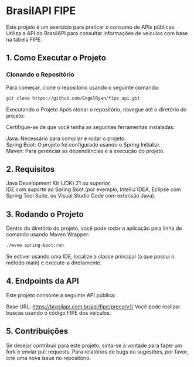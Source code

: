 # BrasilAPI FIPE

Este projeto é um exercício para praticar o consumo de APIs públicas. Utiliza a API do BrasilAPI para consultar informações de veículos com base na tabela FIPE.

## 1. Como Executar o Projeto

### Clonando o Repositório

Para começar, clone o repositório usando o seguinte comando:

```bash
git clone https://github.com/EngelRyan/fipe_api.git
````

Executando o Projeto
Após clonar o repositório, navegue até o diretório do projeto:

Certifique-se de que você tenha as seguintes ferramentas instaladas:

Java: Necessário para compilar e rodar o projeto.<br>
Spring Boot: O projeto foi configurado usando o Spring Initializr.<br>
Maven: Para gerenciar as dependências e a execução do projeto.<br>

## 2. Requisitos
Java Development Kit (JDK) 21 ou superior.<br>
IDE com suporte ao Spring Boot (por exemplo, IntelliJ IDEA, Eclipse com Spring Tool Suite, ou Visual Studio Code com extensão Java).<br>

## 3. Rodando o Projeto
Dentro do diretório do projeto, você pode rodar a aplicação pela linha de comando usando Maven Wrapper:
```bash
./mvnw spring-boot:run
````
Se estiver usando uma IDE, localize a classe principal (a que possui o método main) e execute-a diretamente.

## 4. Endpoints da API
Este projeto consome a seguinte API pública:

Base URL: https://brasilapi.com.br/api/fipe/preco/v1/
Você pode realizar buscas usando o código FIPE dos veículos.

## 5. Contribuições
Se desejar contribuir para este projeto, sinta-se à vontade para fazer um fork e enviar pull requests. Para relatórios de bugs ou sugestões, por favor, crie uma nova issue no repositório.
